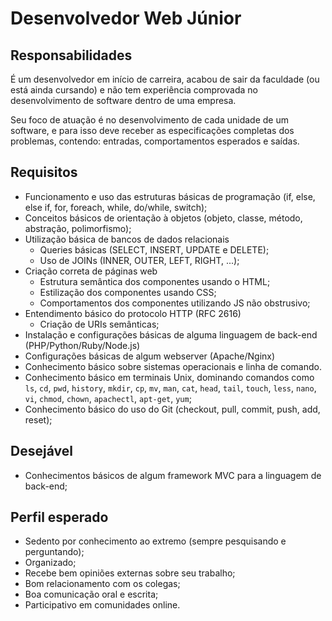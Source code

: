 # Desenvolvedor Web Júnior

## Responsabilidades

É um desenvolvedor em início de carreira, acabou de sair da faculdade (ou está ainda cursando) e não tem experiência comprovada no desenvolvimento de software dentro de uma empresa.

Seu foco de atuação é no desenvolvimento de cada unidade de um software, e para isso deve receber as especificações completas dos problemas, contendo: entradas, comportamentos esperados e saídas.

## Requisitos

- Funcionamento e uso das estruturas básicas de programação (if, else, else if, for, foreach, while, do/while, switch);
- Conceitos básicos de orientação à objetos (objeto, classe, método, abstração, polimorfismo);
- Utilização básica de bancos de dados relacionais
  - Queries básicas (SELECT, INSERT, UPDATE e DELETE);
  - Uso de JOINs (INNER, OUTER, LEFT, RIGHT, ...);
- Criação correta de páginas web
  - Estrutura semântica dos componentes usando o HTML;
  - Estilização dos componentes usando CSS;
  - Comportamentos dos componentes utilizando JS não obstrusivo;
- Entendimento básico do protocolo HTTP (RFC 2616)
  - Criação de URIs semânticas;
- Instalação e configurações básicas de alguma linguagem de back-end (PHP/Python/Ruby/Node.js)
- Configurações básicas de algum webserver (Apache/Nginx)
- Conhecimento básico sobre sistemas operacionais e linha de comando.
- Conhecimento básico em terminais Unix, dominando comandos como `ls`, `cd`, `pwd`, `history`, `mkdir`, `cp`, `mv`, `man`, `cat`, `head`, `tail`, `touch`, `less`, `nano`, `vi`, `chmod`, `chown`, `apachectl`, `apt-get`, `yum`;
- Conhecimento básico do uso do Git (checkout, pull, commit, push, add, reset);

## Desejável

- Conhecimentos básicos de algum framework MVC para a linguagem de back-end;

## Perfil esperado

- Sedento por conhecimento ao extremo (sempre pesquisando e perguntando);
- Organizado;
- Recebe bem opiniões externas sobre seu trabalho;
- Bom relacionamento com os colegas;
- Boa comunicação oral e escrita;
- Participativo em comunidades online.
